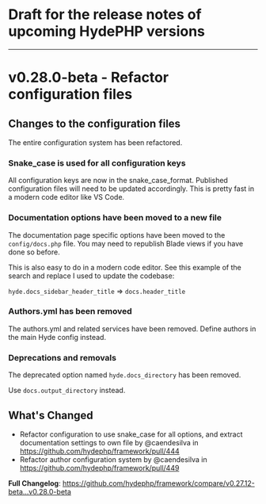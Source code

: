 # Draft for the release notes of upcoming HydePHP versions

---

# v0.28.0-beta - Refactor configuration files 

## Changes to the configuration files

The entire configuration system has been refactored.

### Snake_case is used for all configuration keys

All configuration keys are now in the snake_case_format. Published configuration files will need to be updated accordingly. This is pretty fast in a modern code editor like VS Code.

### Documentation options have been moved to a new file

The documentation page specific options have been moved to the `config/docs.php` file.
You may need to republish Blade views if you have done so before. 

This is also easy to do in a modern code editor. See this example of the search and replace I used
to update the codebase:

`hyde.docs_sidebar_header_title` => `docs.header_title`

### Authors.yml has been removed

The authors.yml and related services have been removed. Define authors in the main Hyde config instead.

### Deprecations and removals

The deprecated option named `hyde.docs_directory` has been removed.

Use `docs.output_directory` instead.

## What's Changed
* Refactor configuration to use snake_case for all options, and extract documentation settings to own file by @caendesilva in https://github.com/hydephp/framework/pull/444
* Refactor author configuration system by @caendesilva in https://github.com/hydephp/framework/pull/449


**Full Changelog**: https://github.com/hydephp/framework/compare/v0.27.12-beta...v0.28.0-beta